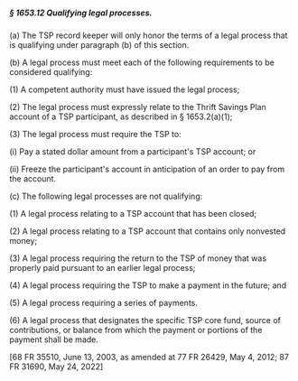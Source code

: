##### § 1653.12 Qualifying legal processes. #####

(a) The TSP record keeper will only honor the terms of a legal process that is qualifying under paragraph (b) of this section.

(b) A legal process must meet each of the following requirements to be considered qualifying:

(1) A competent authority must have issued the legal process;

(2) The legal process must expressly relate to the Thrift Savings Plan account of a TSP participant, as described in § 1653.2(a)(1);

(3) The legal process must require the TSP to:

(i) Pay a stated dollar amount from a participant's TSP account; or

(ii) Freeze the participant's account in anticipation of an order to pay from the account.

(c) The following legal processes are not qualifying:

(1) A legal process relating to a TSP account that has been closed;

(2) A legal process relating to a TSP account that contains only nonvested money;

(3) A legal process requiring the return to the TSP of money that was properly paid pursuant to an earlier legal process;

(4) A legal process requiring the TSP to make a payment in the future; and

(5) A legal process requiring a series of payments.

(6) A legal process that designates the specific TSP core fund, source of contributions, or balance from which the payment or portions of the payment shall be made.

[68 FR 35510, June 13, 2003, as amended at 77 FR 26429, May 4, 2012; 87 FR 31690, May 24, 2022]